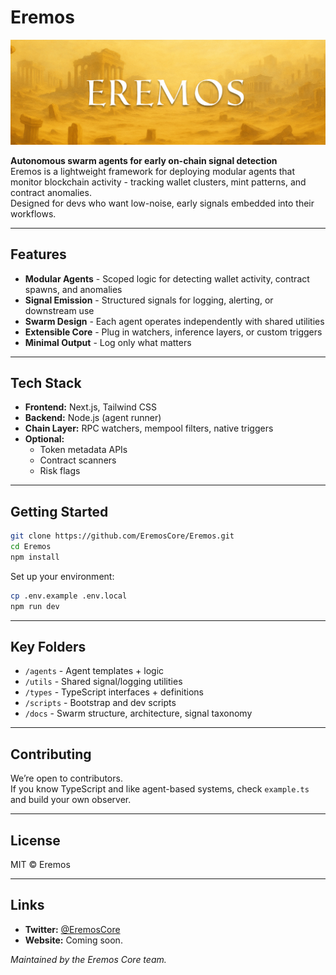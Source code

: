 # Eremos

![Eremos](docs/banner1.jpg)

**Autonomous swarm agents for early on-chain signal detection**  
Eremos is a lightweight framework for deploying modular agents that monitor blockchain activity - tracking wallet clusters, mint patterns, and contract anomalies.  
Designed for devs who want low-noise, early signals embedded into their workflows.

---

## Features

- **Modular Agents** - Scoped logic for detecting wallet activity, contract spawns, and anomalies  
- **Signal Emission** - Structured signals for logging, alerting, or downstream use  
- **Swarm Design** - Each agent operates independently with shared utilities  
- **Extensible Core** - Plug in watchers, inference layers, or custom triggers  
- **Minimal Output** - Log only what matters

---

## Tech Stack

- **Frontend:** Next.js, Tailwind CSS  
- **Backend:** Node.js (agent runner)  
- **Chain Layer:** RPC watchers, mempool filters, native triggers  
- **Optional:**  
  - Token metadata APIs  
  - Contract scanners  
  - Risk flags

---

## Getting Started

```bash
git clone https://github.com/EremosCore/Eremos.git
cd Eremos
npm install
```

Set up your environment:

```bash
cp .env.example .env.local
npm run dev
```

---

## Key Folders

- `/agents` - Agent templates + logic  
- `/utils` - Shared signal/logging utilities  
- `/types` - TypeScript interfaces + definitions  
- `/scripts` - Bootstrap and dev scripts  
- `/docs` - Swarm structure, architecture, signal taxonomy

---

## Contributing

We’re open to contributors.  
If you know TypeScript and like agent-based systems, check `example.ts` and build your own observer.

---

## License

MIT © Eremos

---

## Links

- **Twitter:** [@EremosCore](https://x.com/EremosCore)  
- **Website:** Coming soon.

_Maintained by the Eremos Core team._
